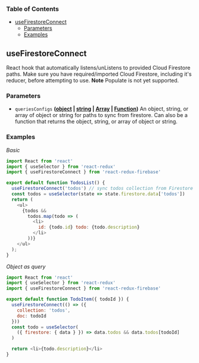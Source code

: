 <!-- Generated by documentation.js. Update this documentation by updating the source code. -->

### Table of Contents

-   [useFirestoreConnect][1]
    -   [Parameters][2]
    -   [Examples][3]

## useFirestoreConnect


React hook that automatically listens/unListens
to provided Cloud Firestore paths. Make sure you have required/imported
Cloud Firestore, including it's reducer, before attempting to use.
**Note** Populate is not yet supported.

### Parameters

-   `queriesConfigs` **([object][5] \| [string][6] \| [Array][7] \| [Function][8])** An object, string,
  or array of object or string for paths to sync from firestore. Can also be
  a function that returns the object, string, or array of object or string.

### Examples

_Basic_

```javascript
import React from 'react'
import { useSelector } from 'react-redux'
import { useFirestoreConnect } from 'react-redux-firebase'

export default function TodosList() {
  useFirestoreConnect('todos') // sync todos collection from Firestore into redux
  const todos = useSelector(state => state.firestore.data['todos'])
  return (
    <ul>
      {todos &&
        todos.map(todo => (
          <li>
            id: {todo.id} todo: {todo.description}
          </li>
        ))}
    </ul>
  );
}
```

_Object as query_

```javascript
import React from 'react'
import { useSelector } from 'react-redux'
import { useFirestoreConnect } from 'react-redux-firebase'

export default function TodoItem({ todoId }) {
  useFirestoreConnect(() => ({
    collection: 'todos',
    doc: todoId
  }))
  const todo = useSelector(
    ({ firestore: { data } }) => data.todos && data.todos[todoId]
  )

  return <li>{todo.description}</li>
}
```

[1]: #usefirestoreconnect

[2]: #parameters

[3]: #examples

[4]: https://react-redux-firebase.com/docs/api/useFirestoreConnect.html

[5]: https://developer.mozilla.org/docs/Web/JavaScript/Reference/Global_Objects/Object

[6]: https://developer.mozilla.org/docs/Web/JavaScript/Reference/Global_Objects/String

[7]: https://developer.mozilla.org/docs/Web/JavaScript/Reference/Global_Objects/Array

[8]: https://developer.mozilla.org/docs/Web/JavaScript/Reference/Statements/function
